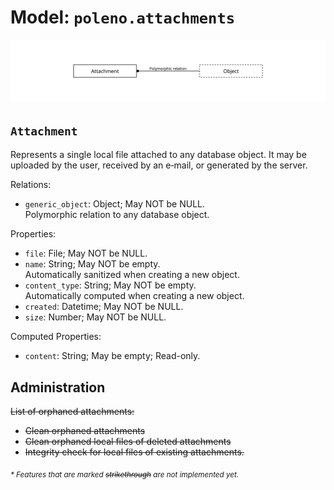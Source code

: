 # Model: `poleno.attachments`

![](assets/attachments.svg)

## `Attachment`

Represents a single local file attached to any database object. It may be uploaded by the user,
received by an e‑mail, or generated by the server.

Relations:
* `generic_object`: Object; May NOT be NULL.\
  Polymorphic relation to any database object.

Properties:
* `file`: File; May NOT be NULL.
* `name`: String; May NOT be empty.\
  Automatically sanitized when creating a new object.
* `content_type`: String; May NOT be empty.\
  Automatically computed when creating a new object.
* `created`: Datetime; May NOT be NULL.
* `size`: Number; May NOT be NULL.

Computed Properties:
* `content`: String; May be empty; Read-only.

## Administration

~~List of orphaned attachments:~~
* ~~Clean orphaned attachments~~
* ~~Clean orphaned local files of deleted attachments~~
* ~~Integrity check for local files of existing attachments.~~


<sub>*\* Features that are marked ~~strikethrough~~ are not implemented yet.*</sub>
